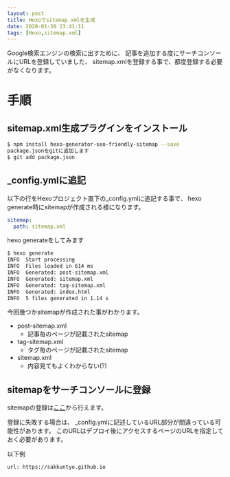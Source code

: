 ```yaml
---
layout: post
title: Hexoでsitemap.xmlを生成
date: 2020-01-30 23:41:11
tags: [Hexo,sitemap.xml]
---
```


Google検索エンジンの検索に出すために、
記事を追加する度にサーチコンソールにURLを登録していました、
sitemap.xmlを登録する事で、都度登録する必要がなくなります。

# 手順

## sitemap.xml生成プラグインをインストール

```bash
$ npm install hexo-generator-seo-friendly-sitemap --save
package.jsonをgitに追加します
$ git add package.json
```

## _config.ymlに追記

以下の行をHexoプロジェクト直下の_config.ymlに追記する事で、
hexo generate時にsitemapが作成される様になります。

```yaml
sitemap:
  path: sitemap.xml
```

hexo generateをしてみます

```bash
$ hexo generate
INFO  Start processing
INFO  Files loaded in 614 ms
INFO  Generated: post-sitemap.xml
INFO  Generated: sitemap.xml
INFO  Generated: tag-sitemap.xml
INFO  Generated: index.html
INFO  5 files generated in 1.14 s
```

今回幾つかsitemapが作成された事がわかります。

- post-sitemap.xml
  - 記事毎のページが記載されたsitemap
- tag-sitemap.xml
  - タグ毎のページが記載されたsitemap
- sitemap.xml
  - 内容見てもよくわからない(?)

## sitemapをサーチコンソールに登録

sitemapの登録は[ここ](https://search.google.com/search-console/sitemaps)から行えます。

登録に失敗する場合は、
_config.ymlに記述しているURL部分が間違っている可能性があります。
このURLはデプロイ後にアクセスするページのURLを指定しておく必要があります。

以下例
```
url: https://sakkuntyo.github.io
```
